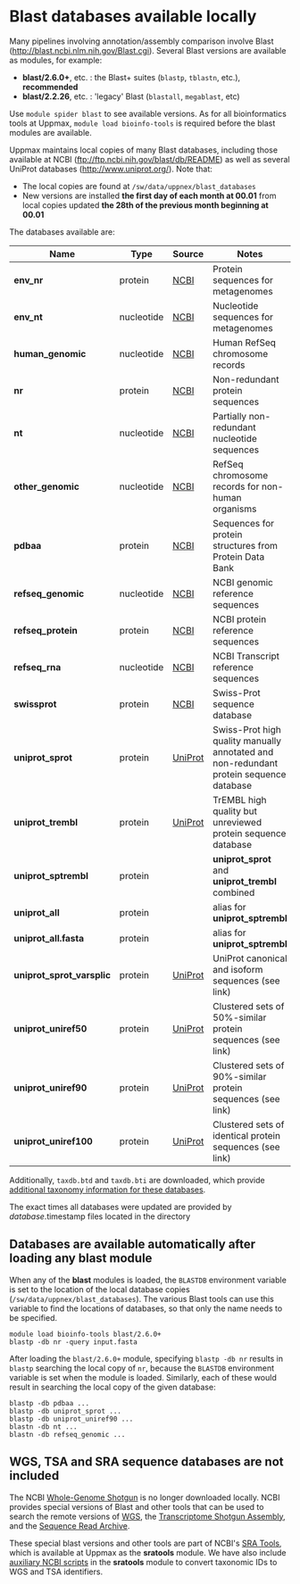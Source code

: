 Blast databases available locally
=================================

Many pipelines involving annotation/assembly comparison involve Blast
(<http://blast.ncbi.nlm.nih.gov/Blast.cgi>). Several Blast versions are available
as modules, for example:

* **blast/2.6.0+**, etc. : the Blast+ suites (`blastp`, `tblastn`, etc.), **recommended**
* **blast/2.2.26**, etc. : 'legacy' Blast (`blastall`, `megablast`, etc)

Use `module spider blast` to see available versions.  As for all bioinformatics
tools at Uppmax, `module load bioinfo-tools` is required before the blast
modules are available.

Uppmax maintains local copies of many Blast databases, including those
available at NCBI (<ftp://ftp.ncbi.nih.gov/blast/db/README>) as well as
several UniProt databases (<http://www.uniprot.org/>).  Note that:

* The local copies are found at `/sw/data/uppnex/blast_databases`
* New versions are installed **the first day of each month at 00.01** from local copies updated **the 28th of the previous month beginning at 00.01**

The databases available are:

**Name** | **Type** | **Source** | **Notes**
-----|------|--------|------
**env_nr** | protein | [NCBI][NCBI] | Protein sequences for metagenomes
**env_nt** | nucleotide | [NCBI][NCBI] | Nucleotide sequences for metagenomes
**human_genomic** | nucleotide | [NCBI][NCBI] | Human RefSeq chromosome records
**nr** | protein | [NCBI][NCBI] | Non-redundant protein sequences
**nt** | nucleotide | [NCBI][NCBI] | Partially non-redundant nucleotide sequences
**other_genomic** | nucleotide | [NCBI][NCBI] | RefSeq chromosome records for non-human organisms
**pdbaa** | protein | [NCBI][NCBI] | Sequences for protein structures from Protein Data Bank
**refseq_genomic** | nucleotide | [NCBI][NCBI] | NCBI genomic reference sequences
**refseq_protein** | protein | [NCBI][NCBI] | NCBI protein reference sequences
**refseq_rna** | nucleotide | [NCBI][NCBI] |  NCBI Transcript reference sequences
**swissprot** | protein | [NCBI][NCBI] | Swiss-Prot sequence database
**uniprot_sprot** | protein | [UniProt][UniProtSPT]  | Swiss-Prot high quality manually annotated and non-redundant protein sequence database
**uniprot_trembl** | protein | [UniProt][UniProtSPT] | TrEMBL high quality but unreviewed protein sequence database
**uniprot_sptrembl** | protein | | **uniprot_sprot** and **uniprot_trembl** combined
**uniprot_all** | protein | | alias for **uniprot_sptrembl**
**uniprot_all.fasta** | protein | | alias for **uniprot_sptrembl**
**uniprot_sprot_varsplic** | protein | [UniProt][UniProtIsoforms] | UniProt canonical and isoform sequences (see link)
**uniprot_uniref50** | protein | [UniProt][UniRef] | Clustered sets of 50%-similar protein sequences (see link)
**uniprot_uniref90** | protein | [UniProt][UniRef] | Clustered sets of 90%-similar protein sequences (see link)
**uniprot_uniref100** | protein | [UniProt][UniRef] | Clustered sets of identical protein sequences (see link)

Additionally, `taxdb.btd` and `taxdb.bti` are downloaded, which provide [additional taxonomy information for these databases][NCBI].

The exact times all databases were updated are provided by *database*.timestamp files located in the directory

[NCBI]:            ftp://ftp.ncbi.nih.gov/blast/db/README
[UniRef]:          http://www.uniprot.org/uniref/
[UniProtSPT]:      http://www.uniprot.org/help/uniprotkb_sections
[UniProtIsoforms]: http://www.uniprot.org/help/canonical_and_isoforms


Databases are available automatically after loading any blast module
--------------------------------------------------------------------

When any of the **blast** modules is loaded, the `BLASTDB` environment variable
is set to the location of the local database copies
(`/sw/data/uppnex/blast_databases`).  The various Blast tools can use this variable to 
find the locations of databases, so that only the name needs to be specified.

    module load bioinfo-tools blast/2.6.0+
    blastp -db nr -query input.fasta

After loading the `blast/2.6.0+` module, specifying `blastp -db nr` results in
`blastp` searching the local copy of `nr`, because the `BLASTDB` environment
variable is set when the module is loaded.  Similarly, each of these would
result in searching the local copy of the given database:

    blastp -db pdbaa ...
    blastp -db uniprot_sprot ...
    blastp -db uniprot_uniref90 ...
    blastn -db nt ...
    blastn -db refseq_genomic ...


WGS, TSA and SRA sequence databases are not included
----------------------------------------------------

The NCBI [Whole-Genome Shotgun][WGS] is no longer downloaded locally.  NCBI
provides special versions of Blast and other tools that can be used to search
the remote versions of [WGS][], the [Transcriptome Shotgun Assembly][TSA], and
the [Sequence Read Archive][SRA].

These special blast versions and other tools are part of NCBI's [SRA
Tools][SRA_Tools], which is available at Uppmax as the **sratools** module.  We
have also include [auxiliary NCBI scripts][aux_scripts] in the **sratools**
module to convert taxonomic IDs to WGS and TSA identifiers.

[WGS]: https://www.ncbi.nlm.nih.gov/genbank/wgs/
[TSA]: https://www.ncbi.nlm.nih.gov/genbank/tsa/
[SRA]: https://www.ncbi.nlm.nih.gov/sra
[SRA_Tools]: https://trace.ncbi.nlm.nih.gov/Traces/sra/sra.cgi?view=toolkit_doc
[aux_scripts]: ftp://ftp.ncbi.nlm.nih.gov/blast/WGS_TOOLS/README_BLASTWGS.txt


<!--
NCBI Taxonomy database also available
-------------------------------------

The [NCBI Taxonomy database](https://www.ncbi.nlm.nih.gov/taxonomy) is also available in this same location and updated on the same schedule.
-->
